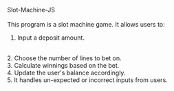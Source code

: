 Slot-Machine-JS
<br>
<br>
This program is a slot machine game. It allows users to:
<br>
1. Input a deposit amount.
<br>
2. Choose the number of lines to bet on.
<br>
3. Calculate winnings based on the bet.
<br>
4. Update the user's balance accordingly.
<br>
5. It handles un-expected or incorrect inputs from users.
